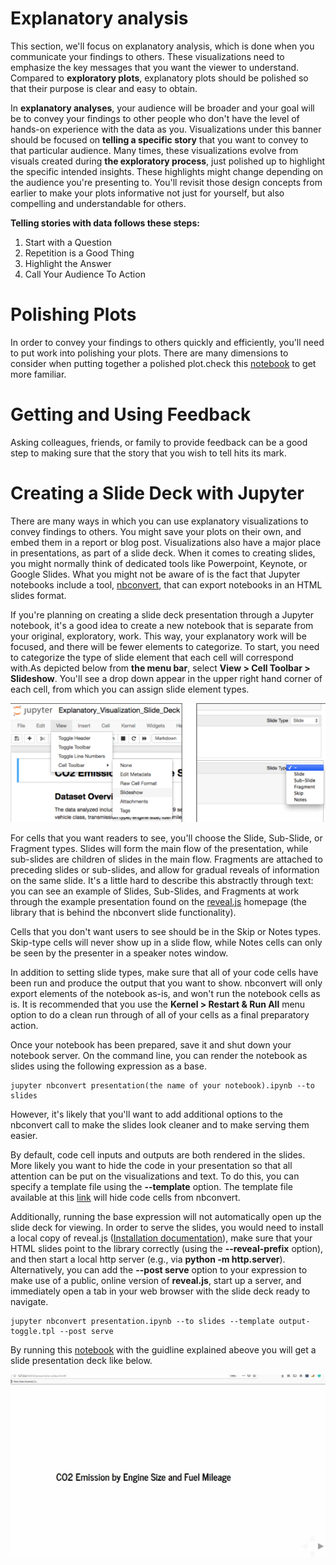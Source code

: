 
# Explanatory analysis


This section, we'll focus on explanatory analysis, which is done when you communicate your findings to others.
These visualizations need to emphasize the key messages that you want the viewer to understand. Compared to **exploratory plots**, explanatory plots should be polished
so that their purpose is clear and easy to obtain.

In **explanatory analyses**, your audience will be broader and your goal will be to convey your findings to other people who don't have the level of hands-on experience with the data as you. Visualizations under this banner should be focused on **telling a specific story** that you want to convey to that particular audience. Many times, these visualizations evolve from visuals created during **the exploratory process**, just polished up to highlight the specific intended insights. These highlights might change depending on the audience you're presenting to. You'll revisit those design concepts from earlier to make your plots informative not just for yourself, but also compelling and understandable for others.

**Telling stories with data follows these steps:**

1. Start with a Question
2.  Repetition is a Good Thing
3.  Highlight the Answer
4.  Call Your Audience To Action

# Polishing Plots

In order to convey your findings to others quickly and efficiently, you'll need to put work into polishing your plots. There are many dimensions to consider when putting together a polished plot.check this [notebook](https://github.com/A2Amir/Data-Visualization-in-Data-Science-Process/blob/master/Code/Polishing%20Plots.ipynb) to get more familiar.

# Getting and Using Feedback
Asking colleagues, friends, or family to provide feedback can be a good step to making sure that the story that you wish to tell hits its mark.

# Creating a Slide Deck with Jupyter


There are many ways in which you can use explanatory visualizations to convey findings to others. You might save your plots on their own, and embed them in a report or blog post. Visualizations also have a major place in presentations, as part of a slide deck. When it comes to creating slides, you might normally think of dedicated tools like Powerpoint, Keynote, or Google Slides. What you might not be aware of is the fact that Jupyter notebooks include a tool, [nbconvert](https://nbconvert.readthedocs.io/en/latest/), that can export notebooks in an HTML slides format. 

If you're planning on creating a slide deck presentation through a Jupyter notebook, it's a good idea to create a new notebook that is separate from your original, exploratory, work. This way, your explanatory work will be focused, and there will be fewer elements to categorize. To start, you need to categorize the type of slide element that each cell will correspond with.As depicted below from **the menu bar**, select **View > Cell Toolbar > Slideshow**. You'll see a drop down appear in the upper right hand corner of each cell, from which you can assign slide element types.

 
 <p align="right">
  <img src="../img/27.PNG" alt=""  >
 </p>
 
 For cells that you want readers to see, you'll choose the Slide, Sub-Slide, or Fragment types. Slides will form the main flow of the presentation, while sub-slides are children of slides in the main flow. Fragments are attached to preceding slides or sub-slides, and allow for gradual reveals of information on the same slide. It's a little hard to describe this abstractly through text: you can see an example of Slides, Sub-Slides, and Fragments at work through the example presentation found on the [reveal.js](https://revealjs.com/) homepage (the library that is behind the nbconvert slide functionality).

Cells that you don't want users to see should be in the Skip or Notes types. Skip-type cells will never show up in a slide flow, while Notes cells can only be seen by the presenter in a speaker notes window.


In addition to setting slide types, make sure that all of your code cells have been run and produce the output that you want to show. nbconvert will only export elements of the notebook as-is, and won't run the notebook cells as is. It is recommended that you use the **Kernel > Restart & Run All** menu option to do a clean run through of all of your cells as a final preparatory action.

Once your notebook has been prepared, save it and shut down your notebook server. On the command line, you can render the notebook as slides using the following expression as a base.

    jupyter nbconvert presentation(the name of your notebook).ipynb --to slides
    
However, it's likely that you'll want to add additional options to the nbconvert call to make the slides look cleaner and to make serving them easier.
 
By default, code cell inputs and outputs are both rendered in the slides. More likely you want to hide the code in your presentation so that all attention can be put on the visualizations and text. To do this, you can specify a template file using the **--template** option. The template file available at this [link](https://s3.amazonaws.com/video.udacity-data.com/topher/2018/March/5abe98f3_output-toggle/output-toggle.tpl) will hide code cells from nbconvert.
 
Additionally, running the base expression will not automatically open up the slide deck for viewing. In order to serve the slides, you would need to install a local copy of reveal.js ([Installation documentation](https://github.com/hakimel/reveal.js#installation)), make sure that your HTML slides point to the library correctly (using the **--reveal-prefix** option), and then start a local http server (e.g., via **python -m http.server**).  Alternatively, you can add the **--post serve** option to your expression to make use of a public, online version of **reveal.js**, start up a server, and immediately open a tab in your web browser with the slide deck ready to navigate.

    jupyter nbconvert presentation.ipynb --to slides --template output-toggle.tpl --post serve
    
By running this [notebook](https://github.com/A2Amir/Data-Visualization-in-Data-Science-Process/blob/master/Code/presentation.ipynb) with the guidline explained abeove you will get a slide presentation deck like below.

 
 <p align="right">
  <img src="../img/1.gif" alt=""  >
 </p>
